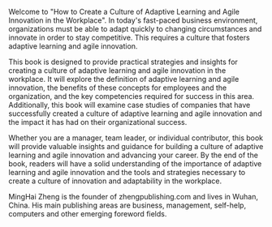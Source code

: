 
Welcome to "How to Create a Culture of Adaptive Learning and Agile Innovation in the Workplace". In today's fast-paced business environment, organizations must be able to adapt quickly to changing circumstances and innovate in order to stay competitive. This requires a culture that fosters adaptive learning and agile innovation.

This book is designed to provide practical strategies and insights for creating a culture of adaptive learning and agile innovation in the workplace. It will explore the definition of adaptive learning and agile innovation, the benefits of these concepts for employees and the organization, and the key competencies required for success in this area. Additionally, this book will examine case studies of companies that have successfully created a culture of adaptive learning and agile innovation and the impact it has had on their organizational success.

Whether you are a manager, team leader, or individual contributor, this book will provide valuable insights and guidance for building a culture of adaptive learning and agile innovation and advancing your career. By the end of the book, readers will have a solid understanding of the importance of adaptive learning and agile innovation and the tools and strategies necessary to create a culture of innovation and adaptability in the workplace.

MingHai Zheng is the founder of zhengpublishing.com and lives in Wuhan, China. His main publishing areas are business, management, self-help, computers and other emerging foreword fields.
